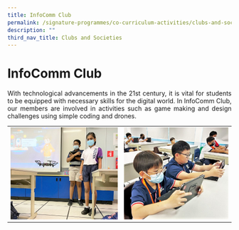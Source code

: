 ```yaml
---
title: InfoComm Club
permalink: /signature-programmes/co-curriculum-activities/clubs-and-societies/infocomm-club/
description: ""
third_nav_title: Clubs and Societies
---
```

# InfoComm Club
<p align="Justify">With technological advancements in the 21st century, it is vital for students to be equipped with necessary skills for the digital world.  In InfoComm Club, our members are involved in activities such as game making and design challenges using simple coding and drones.</p>

<table width="100%"><tbody>
<tr><td style="width:50%"><img src="/images/OurCurriculum/cca23.jpg" style="width:100%">
</td>
<td style="width:49%"><img src="/images/OurCurriculum/cca24.jpg" style="width:1000%"></td>
</tr></tbody></table>